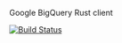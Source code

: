 Google BigQuery Rust client

[![Build Status](http://ci.mrdck.com/api/badges/mrdck/google-bigquery-rs/status.svg)](http://ci.mrdck.com/mrdck/google-bigquery-rs)

